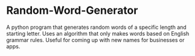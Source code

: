 # Random-Word-Generator
A python program that generates random words of a specific length and starting letter. Uses an algorithm that only makes words based on English grammar rules. Useful for coming up with new names for businesses or apps.
